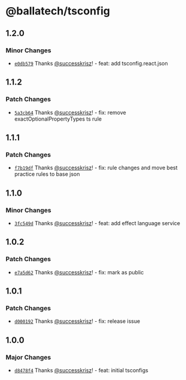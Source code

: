 # @ballatech/tsconfig

## 1.2.0

### Minor Changes

- [`e0db579`](https://github.com/successkrisz/ballatech-public-packages/commit/e0db579eef50c0cfa1c63795ff377ba865ab9d3b) Thanks [@successkrisz](https://github.com/successkrisz)! - feat: add tsconfig.react.json

## 1.1.2

### Patch Changes

- [`5a3cb64`](https://github.com/successkrisz/ballatech-public-packages/commit/5a3cb645fe1c6907da7c06a771522dba9a9ba3d2) Thanks [@successkrisz](https://github.com/successkrisz)! - fix: remove exactOptionalPropertyTypes ts rule

## 1.1.1

### Patch Changes

- [`f7b19df`](https://github.com/successkrisz/ballatech-public-packages/commit/f7b19dff53b8c02973cc474d4b0f25d081c54356) Thanks [@successkrisz](https://github.com/successkrisz)! - fix: rule changes and move best practice rules to base json

## 1.1.0

### Minor Changes

- [`3fc549d`](https://github.com/successkrisz/ballatech-public-packages/commit/3fc549df38b360d81ec90712e1669677694a5277) Thanks [@successkrisz](https://github.com/successkrisz)! - feat: add effect language service

## 1.0.2

### Patch Changes

- [`e7a5d62`](https://github.com/successkrisz/ballatech-public-packages/commit/e7a5d6272d179f581f6d80231553c1b04c012555) Thanks [@successkrisz](https://github.com/successkrisz)! - fix: mark as public

## 1.0.1

### Patch Changes

- [`d000192`](https://github.com/successkrisz/ballatech-public-packages/commit/d000192f2402e656a94ad89b2d566292d810efaa) Thanks [@successkrisz](https://github.com/successkrisz)! - fix: release issue

## 1.0.0

### Major Changes

- [`d8478f4`](https://github.com/successkrisz/ballatech-public-packages/commit/d8478f4eb7d7171bc63570bf009de54b09e90de6) Thanks [@successkrisz](https://github.com/successkrisz)! - feat: initial tsconfigs
